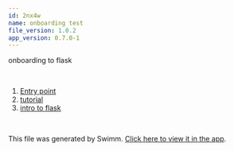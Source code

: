 ```yaml
---
id: 2nx4w
name: onboarding test
file_version: 1.0.2
app_version: 0.7.0-1
---
```


<!-- Intro - Do not remove this comment -->
onboarding to flask

<br/>

<!-- Steps - Do not remove this comment -->
1. [Entry point](entry-point.w2tmn.sw.md)
2. [tutorial](https://www.youtube.com/watch?v=7iDTUis_-5A&list=PLAsNRDxSEXm2Zw9MW-Au_Z9rY9EmXWjXi&index=15)
3. [intro to flask](https://medium.com/featurepreneur/introduction-to-micro-web-framework-flask-78de9289270b)


<br/>

This file was generated by Swimm. [Click here to view it in the app](https://app.swimm.io/repos/Z2l0aHViJTNBJTNBcHl0aG9uLWZsYXNrLWRvY2tlciUzQSUzQW5hZGF2LWNm/docs/2nx4w).